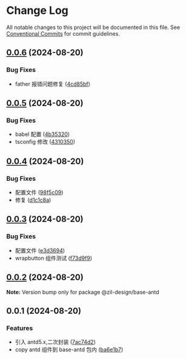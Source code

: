 # Change Log

All notable changes to this project will be documented in this file.
See [Conventional Commits](https://conventionalcommits.org) for commit guidelines.

## [0.0.6](https://github.com/hzl-stack/Zil-Design/compare/@zil-design/base-antd@0.0.5...@zil-design/base-antd@0.0.6) (2024-08-20)

### Bug Fixes

- father 报错问题修复 ([4cd85bf](https://github.com/hzl-stack/Zil-Design/commit/4cd85bf5abf0a42f5420f05d7194aa864d2d723f))

## [0.0.5](https://github.com/hzl-stack/Zil-Design/compare/@zil-design/base-antd@0.0.4...@zil-design/base-antd@0.0.5) (2024-08-20)

### Bug Fixes

- babel 配置 ([4b35320](https://github.com/hzl-stack/Zil-Design/commit/4b35320d8e8d96586cdc5e2972fea6fa66b79066))
- tsconfig 修改 ([4310350](https://github.com/hzl-stack/Zil-Design/commit/43103501f472e10170ee6f9f9f5385a9d92849bd))

## [0.0.4](https://github.com/hzl-stack/Zil-Design/compare/@zil-design/base-antd@0.0.3...@zil-design/base-antd@0.0.4) (2024-08-20)

### Bug Fixes

- 配置文件 ([98f5c09](https://github.com/hzl-stack/Zil-Design/commit/98f5c090e100478a5def4ead8458cb29a1cf905c))
- 修复 ([d1c1c8a](https://github.com/hzl-stack/Zil-Design/commit/d1c1c8a16d27d944decf02bd7310341032c33712))

## [0.0.3](https://github.com/hzl-stack/Zil-Design/compare/@zil-design/base-antd@0.0.2...@zil-design/base-antd@0.0.3) (2024-08-20)

### Bug Fixes

- 配置文件 ([e3d3694](https://github.com/hzl-stack/Zil-Design/commit/e3d3694777983b2fd0b82db0c6cca395c21a7b53))
- wrapbutton 组件测试 ([f73d9f9](https://github.com/hzl-stack/Zil-Design/commit/f73d9f95d26c4a6b9469a54319a29f59d89e40f4))

## [0.0.2](https://github.com/hzl-stack/Zil-Design/compare/@zil-design/base-antd@0.0.1...@zil-design/base-antd@0.0.2) (2024-08-20)

**Note:** Version bump only for package @zil-design/base-antd

## 0.0.1 (2024-08-20)

### Features

- 引入 antd5.x,二次封装 ([7ac74d2](https://github.com/hzl-stack/Zil-Design/commit/7ac74d27ba55b0d03d5789b30f7632a938d5c390))
- copy antd 组件到 base-antd 包内 ([ba6e1b7](https://github.com/hzl-stack/Zil-Design/commit/ba6e1b7a6a6fe2f0a072b4e46480ff75433abccb))

